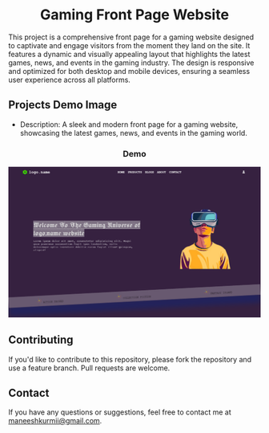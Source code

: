 <h1 align="center">Gaming Front Page Website</h1>
<p>This project is a comprehensive front page for a gaming website designed to captivate and engage visitors from the moment they land on the site. It features a dynamic and visually appealing layout that highlights the latest games, news, and events in the gaming industry. The design is responsive and optimized for both desktop and mobile devices, ensuring a seamless user experience across all platforms.</p>

## Projects Demo Image
- Description: A sleek and modern front page for a gaming website, showcasing the latest games, news, and events in the gaming world.
<h3 align="center">Demo</h3>
<img src="assets/demo-image.png" alt="Gaming Front Page Demo">

## Contributing
If you'd like to contribute to this repository, please fork the repository and use a feature branch. Pull requests are welcome.

## Contact
If you have any questions or suggestions, feel free to contact me at maneeshkurmii@gmail.com.
